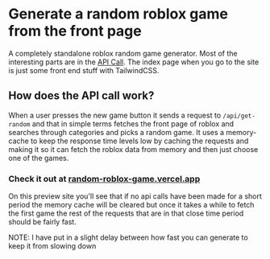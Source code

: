 # Generate a random roblox game from the front page

A completely standalone roblox random game generator. Most of the interesting parts are in the [API Call](https://github.com/zelrdev/roblox-random-gen/blob/main/pages/api/get-random.tsx). The index page when you go to the site is just some front end stuff with TailwindCSS.

## How does the API call work?
When a user presses the new game button it sends a request to `/api/get-random` and that in simple terms fetches the front page of roblox and searches through categories and picks a random game. It uses a memory-cache to keep the response time levels low by caching the requests and making it so it can fetch the roblox data from memory and then just choose one of the games.

### Check it out at [random-roblox-game.vercel.app](https://random-roblox-game.vercel.app)

On this preview site you'll see that if no api calls have been made for a short period the memory cache will be cleared but once it takes a while to fetch the first game the rest of the requests that are in that close time period should be fairly fast.

NOTE: I have put in a slight delay between how fast you can generate to keep it from slowing down
